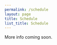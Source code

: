 ```yaml
---
permalink: /schedule
layout: page
title: Schedule
list_title: Schedule
---
```


More info coming soon.
<!-- <br/>
<br/>
Hackathon Schedule - Welcome to the 2023 4D-Modeller Hackathon. 
You will find the finalized schedule below. <br/>
<br/>
The hackathon will be hosted on the UiO campus at Blindern: <br/>
Physics building, <br/>
3rd floor (Njord Centre) <br/>
<br/>
<br/>
The exact address is: <br/>
Sem Sælands vei 24 <br/>
Blindern

<br/>
<br/>

#### Thursday November 2<br/>
**0900** - Welcome to 4DM Hackathon! <br/>
**0915** - Welcome talk - John M. Aiken, Expert Analytics, Njord Centre<br/>
**0945** - 4D-Modeller, Global Mass, Past, Present, and Future - Jonathan Bamber, University of Bristol, TUM AI4EO<br/>
**1015** - Coffee Break<br/>
**1045** - Intro to Bayesian Statistics and inlabru - Finn Lingren, University of Edinburgh<br/>
**1130** - Intro to Svalbard Data Resources - Rudolf Denkmann, Svalbard Integrated Arctic Earth Observing System<br/>
**1200** - Intro to different projects that you can tackle using data resources<br/>
**1215** - Lunch @ Eckers (10 minute walk from physics building) <br/>
**1400** - Intro to Hackathon Tools: Using Git/Github to Complain when Nothing works, Gareth Jones, University of Bristol<br/>
**1430** - Activity One : Building the End-To-End tutorial in Rstudio, John M. Aiken, Gareth Jones, Xueqing Yin<br/>
**1600** - Coffee Break<br/>
**1630** - Activity Two: Connecting purpose built tutorials to your work/data sets, John M. Aiken, Gareth Jones, Xueqing Yin<br/>
        ** How to properly formatted data sets<br/>
        ** Overview of tutorials available<br/>
        ** Building one of the tutorials and trying to rebuild it for your data set<br/>
**1800** - Group organization, begin building tutorial for your own data sets<br/>
**1830** - You may work together, go home, etc. <br/>

<br/>
<br/>

#### Friday November 3 <br/>
**0930** - Tutorial driven development, Christopher Woods, University of Bristol <br/>
**1015** - Coffee break<br/>
**1030** - Hackathon Group Work<br/>
**1200** - Working Lunch<br/>
**1300** - Hackathon Group Work<br/>
**1530** - Explain your tutorial to other groups<br/>
**1700** - Wrap up<br/>
**1830** - Dinner at Restaurant<br/> -->